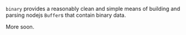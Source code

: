 `binary` provides a reasonably clean and simple means of building and parsing nodejs `Buffer`s
that contain binary data.

More soon.
